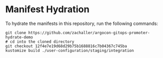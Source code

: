 # Manifest Hydration

To hydrate the manifests in this repository, run the following commands:

```shell
git clone https://github.com/zachaller/argocon-gitops-promoter-hydrate-demo
# cd into the cloned directory
git checkout 12f4e7e19d68d29b75b1688816c7b04367c745ba
kustomize build ./user-configuration/staging/integration
```
